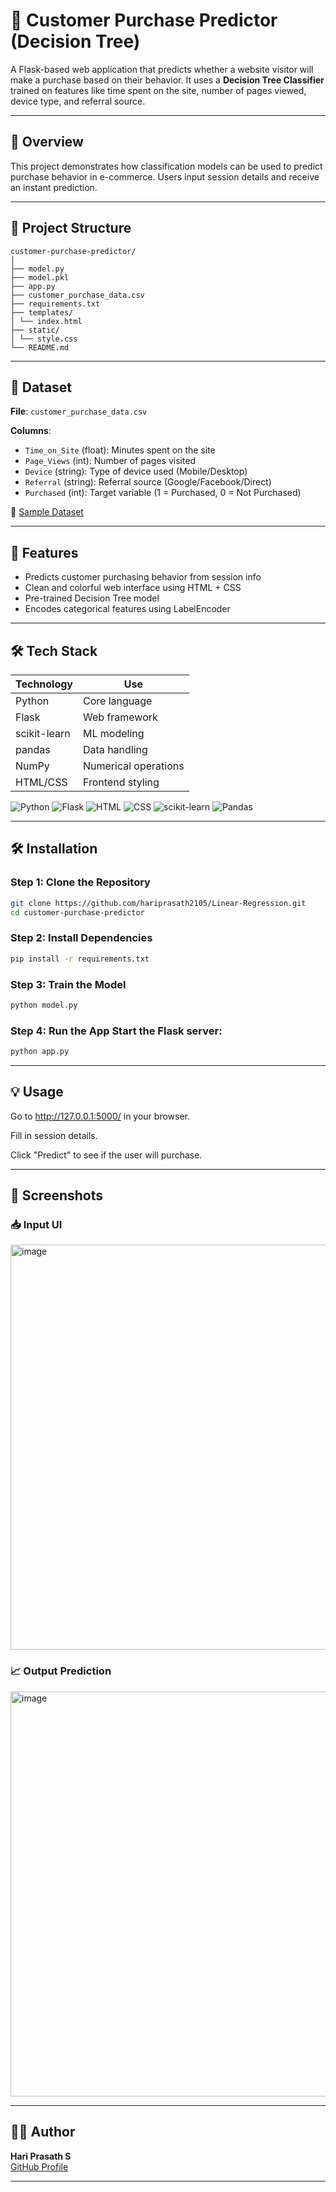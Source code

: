# 🛒 Customer Purchase Predictor (Decision Tree)

A Flask-based web application that predicts whether a website visitor will make a purchase based on their behavior. It uses a **Decision Tree Classifier** trained on features like time spent on the site, number of pages viewed, device type, and referral source.

---

## 🧠 Overview

This project demonstrates how classification models can be used to predict purchase behavior in e-commerce. Users input session details and receive an instant prediction.

---

## 📂 Project Structure

```
customer-purchase-predictor/
│
├── model.py              
├── model.pkl
├── app.py             
├── customer_purchase_data.csv     
├── requirements.txt
├── templates/
│ └── index.html      
├── static/
│ └── style.css             
└── README.md              
```

---

## 🧪 Dataset

**File**: `customer_purchase_data.csv`

**Columns**:
- `Time_on_Site` (float): Minutes spent on the site  
- `Page_Views` (int): Number of pages visited  
- `Device` (string): Type of device used (Mobile/Desktop)  
- `Referral` (string): Referral source (Google/Facebook/Direct)  
- `Purchased` (int): Target variable (1 = Purchased, 0 = Not Purchased)

📎 [Sample Dataset](./customer_purchase_data.csv)

---

## 🚀 Features

- Predicts customer purchasing behavior from session info  
- Clean and colorful web interface using HTML + CSS  
- Pre-trained Decision Tree model  
- Encodes categorical features using LabelEncoder  

---

## 🛠 Tech Stack

| Technology     | Use                  |
|----------------|----------------------|
| Python         | Core language        |
| Flask          | Web framework        |
| scikit-learn   | ML modeling          |
| pandas         | Data handling        |
| NumPy          | Numerical operations |
| HTML/CSS       | Frontend styling     |


![Python](https://img.shields.io/badge/Python-3776AB?style=for-the-badge&logo=python&logoColor=white)
![Flask](https://img.shields.io/badge/Flask-000000?style=for-the-badge&logo=flask&logoColor=white)
![HTML](https://img.shields.io/badge/HTML5-E34F26?style=for-the-badge&logo=html5&logoColor=white)
![CSS](https://img.shields.io/badge/CSS3-1572B6?style=for-the-badge&logo=css3&logoColor=white)
![scikit-learn](https://img.shields.io/badge/scikit--learn-F7931E?style=for-the-badge&logo=scikit-learn&logoColor=white)
![Pandas](https://img.shields.io/badge/Pandas-150458?style=for-the-badge&logo=pandas&logoColor=white)

---

## 🛠 Installation

### Step 1: Clone the Repository
```bash
git clone https://github.com/hariprasath2105/Linear-Regression.git
cd customer-purchase-predictor
```

### Step 2: Install Dependencies
```bash
pip install -r requirements.txt
```

### Step 3: Train the Model
```bash
python model.py
```
### Step 4: Run the App Start the Flask server:
```bash
python app.py
```
---

## 💡 Usage

Go to http://127.0.0.1:5000/ in your browser.

Fill in session details.

Click "Predict" to see if the user will purchase.

---

## 📸 Screenshots

### 📥 Input UI
<img width="938" height="648" alt="image" src="https://github.com/user-attachments/assets/8b5754a4-7032-44a2-b726-4d48d329922d" />

### 📈 Output Prediction
<img width="938" height="648" alt="image" src="https://github.com/user-attachments/assets/530da7de-6f53-4aa8-9914-2db940a590da" />

---

## 🙋‍♂️ Author

**Hari Prasath S**  
[GitHub Profile](https://github.com/hariprasath2105)

---
